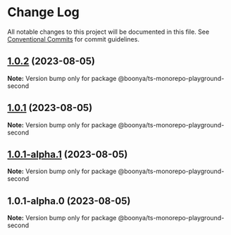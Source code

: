 # Change Log

All notable changes to this project will be documented in this file.
See [Conventional Commits](https://conventionalcommits.org) for commit guidelines.

## [1.0.2](https://github.com/boonya/ts-monorepo-playground/compare/@boonya/ts-monorepo-playground-second@1.0.1...@boonya/ts-monorepo-playground-second@1.0.2) (2023-08-05)

**Note:** Version bump only for package @boonya/ts-monorepo-playground-second





## [1.0.1](https://github.com/boonya/ts-monorepo-playground/compare/@boonya/ts-monorepo-playground-second@1.0.1-alpha.1...@boonya/ts-monorepo-playground-second@1.0.1) (2023-08-05)

**Note:** Version bump only for package @boonya/ts-monorepo-playground-second





## [1.0.1-alpha.1](https://github.com/boonya/ts-monorepo-playground/compare/@boonya/ts-monorepo-playground-second@1.0.1-alpha.0...@boonya/ts-monorepo-playground-second@1.0.1-alpha.1) (2023-08-05)

**Note:** Version bump only for package @boonya/ts-monorepo-playground-second





## 1.0.1-alpha.0 (2023-08-05)

**Note:** Version bump only for package @boonya/ts-monorepo-playground-second
